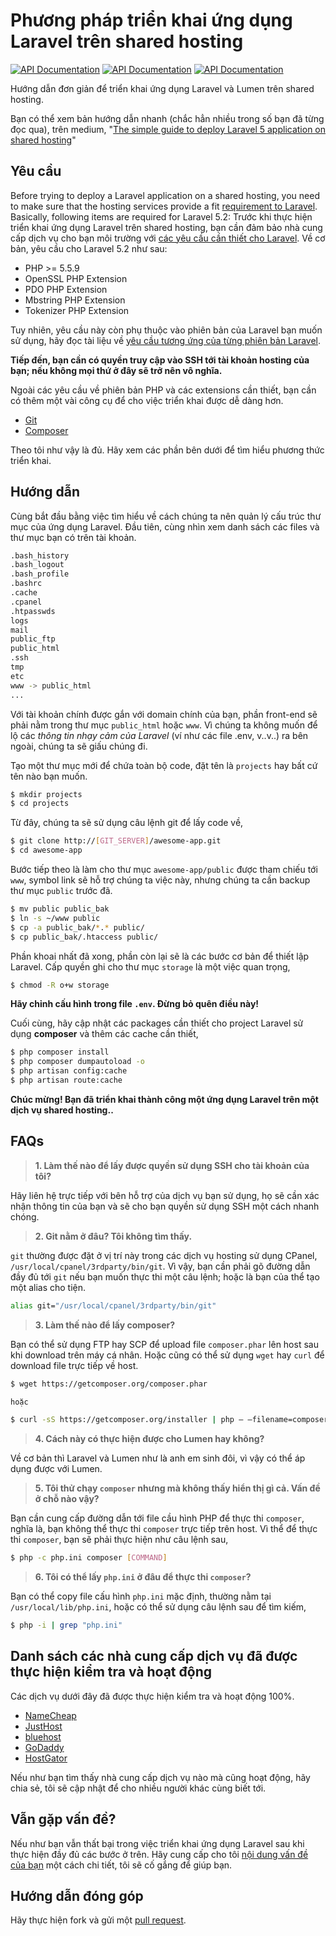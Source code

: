 # Phương pháp triển khai ứng dụng Laravel trên shared hosting
[![API Documentation](http://img.shields.io/badge/en-English-yellow.svg)](README.md)
[![API Documentation](http://img.shields.io/badge/es-Español-yellow.svg)](README-es.md)
[![API Documentation](http://img.shields.io/badge/vi-Ti%E1%BA%BFng%20Vi%E1%BB%87t-brightgreen.svg)](README-vi.md)

Hướng dẫn đơn giản để triển khai ứng dụng Laravel và Lumen trên shared hosting.

Bạn có thể xem bản hướng dẫn nhanh (chắc hẳn nhiều trong số bạn đã từng đọc qua), trên medium, "[The simple guide to deploy Laravel 5 application on shared hosting](https://medium.com/laravel-news/the-simple-guide-to-deploy-laravel-5-application-on-shared-hosting-1a8d0aee923e#.7y3pk6wrm)"

## Yêu cầu

Before trying to deploy a Laravel application on a shared hosting, you need to make sure that the hosting services provide a fit [requirement to Laravel](https://laravel.com/docs/5.2#server-requirements). Basically, following items are required for Laravel 5.2:
Trước khi thực hiện triển khai ứng dụng Laravel trên shared hosting, bạn cần đảm bảo nhà cung cấp dịch vụ cho bạn môi trường với [các yêu cầu cần thiết cho Laravel](https://laravel.com/docs/5.2#server-requirements). Về cơ bản, yêu cầu cho Laravel 5.2 như sau:

* PHP >= 5.5.9
* OpenSSL PHP Extension
* PDO PHP Extension
* Mbstring PHP Extension
* Tokenizer PHP Extension

Tuy nhiên, yêu cầu này còn phụ thuộc vào phiên bản của Laravel bạn muốn sử dụng, hãy đọc tài liệu về [yêu cầu tương ứng của từng phiên bản Laravel](https://laravel.com/docs/master).

**Tiếp đến, bạn cần có quyền truy cập vào SSH tới tài khoản hosting của bạn; nếu không mọi thứ ở đây sẽ trở nên vô nghĩa.**

Ngoài các yêu cầu về phiên bản PHP và các extensions cần thiết, bạn cần có thêm một vài công cụ để cho việc triển khai được dễ dàng hơn.

* [Git](https://git-scm.com/)
* [Composer](https://getcomposer.org/)

Theo tôi như vậy là đủ. Hãy xem các phần bên dưới để tìm hiểu phương thức triển khai.

## Hướng dẫn

Cùng bắt đầu bằng việc tìm hiểu về cách chúng ta nên quản lý cấu trúc thư mục của ứng dụng Laravel. Đầu tiên, cùng nhìn xem danh sách các files và thư mục bạn có trên tài khoản.

```bash
.bash_history
.bash_logout
.bash_profile
.bashrc
.cache
.cpanel
.htpasswds
logs
mail
public_ftp
public_html
.ssh
tmp
etc
www -> public_html
...
```

Với tài khoản chính được gắn với domain chính của bạn, phần front-end sẽ phải nằm trong thư mục `public_html` hoặc `www`. Vì chúng ta không muốn để lộ các *thông tin nhạy cảm của Laravel* (ví như các file .env, v..v..) ra bên ngoài, chúng ta sẽ giấu chúng đi.

Tạo một thư mục mới để chứa toàn bộ code, đặt tên là `projects` hay bất cứ tên nào bạn muốn.

```bash
$ mkdir projects
$ cd projects
```

Từ đây, chúng ta sẽ sử dụng câu lệnh git để lấy code về,

```bash
$ git clone http://[GIT_SERVER]/awesome-app.git
$ cd awesome-app
```

Bước tiếp theo là làm cho thư mục `awesome-app/public` được tham chiếu tới `www`, symbol link sẽ hỗ trợ chúng ta việc này, nhưng chúng ta cần backup thư mục `public` trước đã.

```bash
$ mv public public_bak
$ ln -s ~/www public
$ cp -a public_bak/*.* public/
$ cp public_bak/.htaccess public/
```

Phần khoai nhất đã xong, phần còn lại sẽ là các bước cơ bản để thiết lập Laravel. Cấp quyền ghi cho thư mục `storage` là một việc quan trọng,

```bash
$ chmod -R o+w storage
```

**Hãy chỉnh cấu hình trong file `.env`. Đừng bỏ quên điều này!**

Cuối cùng, hãy cập nhật các packages cần thiết cho project Laravel sử dụng **composer** và thêm các cache cần thiết,

```bash
$ php composer install
$ php composer dumpautoload -o
$ php artisan config:cache
$ php artisan route:cache
```

**Chúc mừng! Bạn đã triển khai thành công một ứng dụng Laravel trên một dịch vụ shared hosting..**

## FAQs

> **1. Làm thế nào để lấy được quyền sử dụng SSH cho tài khoản của tôi?**

Hãy liên hệ trực tiếp với bên hỗ trợ của dịch vụ bạn sử dụng, họ sẽ cần xác nhận thông tin của bạn và sẽ cho bạn quyền sử dụng SSH một cách nhanh chóng.

> **2. Git nằm ở đâu? Tôi không tìm thấy.**

`git` thường được đặt ở vị trí này trong các dịch vụ hosting sử dụng CPanel, `/usr/local/cpanel/3rdparty/bin/git`. Vì vậy, bạn cần phải gõ đường dẫn đầy đủ tới `git` nếu bạn muốn thực thi một câu lệnh; hoặc là bạn của thể tạo một alias cho tiện.

```bash
alias git="/usr/local/cpanel/3rdparty/bin/git"
```

> **3. Làm thế nào để lấy composer?**

Bạn có thể sử dụng FTP hay SCP để upload file `composer.phar` lên host sau khi download trên máy cá nhân. Hoặc cũng có thể sử dụng `wget` hay `curl` để download file trực tiếp về host.

```bash
$ wget https://getcomposer.org/composer.phar

hoặc

$ curl -sS https://getcomposer.org/installer | php — –filename=composer
```

> **4. Cách này có thực hiện được cho Lumen hay không?**

Về cơ bản thì Laravel và Lumen như là anh em sinh đôi, vì vậy có thể áp dụng được với Lumen.

> **5. Tôi thử chạy `composer` nhưng mà không thấy hiển thị gì cả. Vấn đề ở chỗ nào vậy?**

Bạn cần cung cấp đường dẫn tới file cầu hình PHP để thực thi `composer`, nghĩa là, bạn không thể thực thi `composer` trực tiếp trên host. Vì thể để thực thi `composer`, bạn sẽ phải thực hiện như câu lệnh sau,

```bash
$ php -c php.ini composer [COMMAND]
```

> **6. Tôi có thể lấy `php.ini` ở đâu để thực thi `composer`?**

Bạn có thể copy file cấu hình `php.ini` mặc định, thường nằm tại `/usr/local/lib/php.ini`, hoặc có thể sử dụng câu lệnh sau để tìm kiếm,

```bash
$ php -i | grep "php.ini"
```

## Danh sách các nhà cung cấp dịch vụ đã được thực hiện kiểm tra và hoạt động

Các dịch vụ dưới đây đã được thực hiện kiểm tra và hoạt động 100%.

* [NameCheap](https://www.namecheap.com/)
* [JustHost](https://www.justhost.com/)
* [bluehost](https://www.bluehost.com/)
* [GoDaddy](https://godaddy.com/)
* [HostGator](http://www.hostgator.com/)

Nếu như bạn tìm thấy nhà cung cấp dịch vụ nào mà cũng hoạt động, hãy chia sẻ, tôi sẽ cập nhật để cho nhiều người khác cùng biết tới.

## Vẫn gặp vấn đề?

Nếu như bạn vẫn thất bại trong việc triển khai ứng dụng Laravel sau khi thực hiện đầy đủ các bước ở trên. Hãy cung cấp cho tôi [nội dung vấn đề của bạn](https://github.com/petehouston/laravel-deploy-on-shared-hosting/issues) một cách chi tiết, tôi sẽ cố gắng để giúp bạn.

## Hướng dẫn đóng góp

Hãy thực hiện fork và gửi một [pull request](https://github.com/petehouston/laravel-deploy-on-shared-hosting/pulls).

